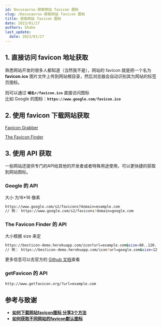 ```yaml
---
id: Docusaurus-获取网站 favicon 图标
slug: /Docusaurus-获取网站 favicon 图标
title: 获取网站 favicon 图标
date: 2023/01/27
authors: Shake
last_update:
  date: 2023/01/27
---
```


## 1. 直接访问 favicon 地址获取

熟悉网站开发的很多人都知道（当然我不是），网站的 favicon 就是把一个名为 **favicon.ico**  图片文件上传到网站根目录，然后浏览器会自动识别其为网站的标签页图标。

则可以通过 **`域名+/favicon.ico`** 直接访问图标<br />比如 Google 的图标：**`https://www.google.com/favicon.ico`**

## 2. 使用 favicon 下载网站获取

[Favicon Grabber](https://favicongrabber.com/)

[The Favicon Finder](https://favicongrabber.com/)

## 3. 使用 API 获取

一些网站还提供专门的API给其他的开发者或者特殊用途使用，可以更快捷的获取到网站图标。

### Google 的 API

大小 为16*16 像素

```bash
https://www.google.com/s2/favicons?domain=example.com
// 例： https://www.google.com/s2/favicons?domain=google.com
```

### The Favicon Finder 的 API

大小根据 size 来定

```bash
https://besticon-demo.herokuapp.com/icon?url=example.com&size=80..120..200
// 例： https://besticon-demo.herokuapp.com/icon?url=google.com&size=120
```

更多信息可以去官方的 [Github 文档](https://github.com/mat/besticon/blob/master/Readme.markdown)查看

### getFavicon 的 API

```bash
http://www.getfavicon.org/?url=example.com
```

## 参考与致谢

- **[如何下载网站favicon图标 分享3个方法](https://www.v1tx.com/post/how-to-get-favicon/)**
- **[如何获取不同网站的favicon默认图标](https://www.cnblogs.com/zhangwei595806165/p/4984912.html)**
